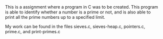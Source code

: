 This is a assignment where a program in C was to be created. This program is able to identify whether a number is a prime or not, and is also able to print all the prime numbers up to a specified limit.

My work can be found in the files sieves.c, sieves-heap.c, pointers.c, prime.c, and print-primes.c
